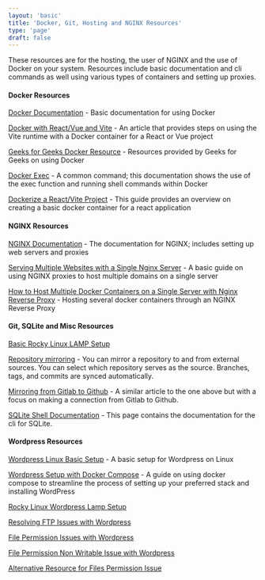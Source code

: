 ```yaml
---
layout: 'basic'
title: 'Docker, Git, Hosting and NGINX Resources'
type: 'page'
draft: false
---
```


These resources are for the hosting, the user of NGINX and the use of Docker on your system. Resources include basic documentation and cli commands as well using various types of containers and setting up proxies.

#### Docker Resources

[Docker Documentation](https://hub.docker.com/ "Docker Documentation") - Basic documentation for using Docker

[Docker with React/Vue and Vite](https://dev.to/ysmnikhil/how-to-build-with-react-or-vue-with-vite-and-docker-1a3l "Docker with React/Vue and Vite") - An article that provides steps on using the Vite runtime with a Docker container for a React or Vue project

[Geeks for Geeks Docker Resource](https://www.geeksforgeeks.org/containerization-using-docker/?ref=lbp "Geeks for Geeks Docker Resource") - Resources provided by Geeks for Geeks on using Docker

[Docker Exec](https://docs.docker.com/reference/cli/docker/container/exec/ "Docker Exec") - A common command; this documentation shows the use of the exec function and running shell commands within Docker

[Dockerize a React/Vite Project](https://www.webdevolution.com/blog/how-to-use-docker-with-react-and-vite/ "Dockerize a React/Vite Project") - This guide provides an overview on creating a basic docker container for a react application

#### NGINX Resources

[NGINX Documentation](https://docs.nginx.com/nginx/ "NGINX Documentation") - The documentation for NGINX; includes setting up web servers and proxies

[Serving Multiple Websites with a Single Nginx Server](https://www.youtube.com/watch?v=HWrhSpN4ar0 "Serving Multiple Websites with a Single Nginx Server") - A basic guide on using NGINX proxies to host multiple domains on a single server

[How to Host Multiple Docker Containers on a Single Server with Nginx Reverse Proxy](https://www.youtube.com/watch?v=spbkCihFpQ8 "How to Host Multiple Docker Containers on a Single Server with Nginx Reverse Proxy?") - Hosting several docker containers through an NGINX Reverse Proxy

#### Git, SQLite and Misc Resources

[Basic Rocky Linux LAMP Setup](https://tonyteaches.tech/rocky-linux-lamp/ "Basic Rocky Linux LAMP Setup")

[Repository mirroring](https://docs.gitlab.com/ee/user/project/repository/mirror/ "Repository mirroring") - You can mirror a repository to and from external sources. You can select which repository serves as the source. Branches, tags, and commits are synced automatically.

[Mirroring from Gitlab to Github](https://dev.to/dmitry-kabanov/how-to-mirror-gitlab-repo-to-github-5835 "Mirroring from Gitlab to Github") - A similar article to the one above but with a focus on making a connection from Gitlab to Github.

[SQLite Shell Documentation](https://www.sqlite.org/cli.html "SQLite Shell Documentation") - This page contains the documentation for the cli for SQLite.

#### Wordpress Resources

[Wordpress Linux Basic Setup](https://ciq.com/blog/how-to-install-wordpress-on-rocky-linux/ "Wordpress Linux Basic Setup") - A basic setup for Wordpress on Linux

[Wordpress Setup with Docker Compose](https://www.digitalocean.com/community/tutorials/how-to-install-wordpress-with-docker-compose "Wordpress Setup with Docker Compose") - A guide on using docker compose to streamline the process of setting up your preferred stack and installing WordPress

[Rocky Linux Wordpress Lamp Setup](https://tonyteaches.tech/rocky-linux-wordpress-lamp/ "Rocky Linux Wordpress Lamp Setup")

[Resolving FTP Issues with Wordpress](https://ca.godaddy.com/help/fix-wordpress-asking-for-ftp-credentials-19516 "Resolving FTP Issues with Wordpress")

[File Permission Issues with Wordpress](https://developer.wordpress.org/advanced-administration/server/file-permissions/ "File Permission Issues with Wordpress")

[File Permission Non Writable Issue with Wordpress](https://wordpress.org/support/topic/some-files-are-not-writable-by-wordpress-3/ "File Permission Non Writable with Wordpress")

[Alternative Resource for Files Permission Issue](https://stackoverflow.com/questions/57630117/how-to-fix-some-files-are-not-writable-by-wordpress-error-website-cannot-be-c "Alternative Resource for Files Permission Issue")


